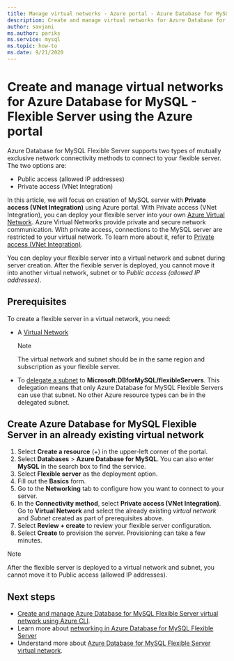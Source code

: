 ```yaml
---
title: Manage virtual networks - Azure portal - Azure Database for MySQL - Flexible Server
description: Create and manage virtual networks for Azure Database for MySQL - Flexible Server using the Azure portal
author: savjani
ms.author: pariks
ms.service: mysql
ms.topic: how-to
ms.date: 9/21/2020
---
```


# Create and manage virtual networks for Azure Database for MySQL - Flexible Server using the Azure portal

Azure Database for MySQL Flexible Server supports two types of mutually exclusive network connectivity methods to connect to your flexible server. The two options are:

- Public access (allowed IP addresses)
- Private access (VNet Integration)

In this article, we will focus on creation of MySQL server with **Private access (VNet Integration)** using Azure portal. With Private access (VNet Integration), you can deploy your flexible server into your own [Azure Virtual Network](../../virtual-network/virtual-networks-overview.md). Azure Virtual Networks provide private and secure network communication. With private access, connections to the MySQL server are restricted to your virtual network. To learn more about it, refer to [Private access (VNet Integration)](./concepts-networking.md#private-access-vnet-integration).

You can deploy your flexible server into a virtual network and subnet during server creation. After the flexible server is deployed, you cannot move it into another virtual network, subnet or to *Public access (allowed IP addresses)*.

## Prerequisites
To create a flexible server in a virtual network, you need:
- A [Virtual Network](../../virtual-network/quick-create-portal.md#create-a-virtual-network)
    > [!Note]
    > The virtual network and subnet should be in the same region and subscription as your flexible server.

-  To [delegate a subnet](../../virtual-network/manage-subnet-delegation.md#delegate-a-subnet-to-an-azure-service) to **Microsoft.DBforMySQL/flexibleServers**. This delegation means that only Azure Database for MySQL Flexible Servers can use that subnet. No other Azure resource types can be in the delegated subnet.

## Create Azure Database for MySQL Flexible Server in an already existing virtual network

1. Select **Create a resource** (+) in the upper-left corner of the  portal.
2. Select **Databases** > **Azure Database for MySQL**. You can also enter **MySQL** in the search box to find the service.
3. Select **Flexible server** as the deployment option.
4. Fill out the **Basics** form.
5. Go to the **Networking** tab to configure how you want to connect to your server.
6. In the **Connectivity method**, select **Private access (VNet Integration)**. Go to **Virtual Network** and select the already existing *virtual network* and *Subnet* created as part of prerequisites above.
7. Select **Review + create** to review your flexible server configuration.
8. Select **Create** to provision the server. Provisioning can take a few minutes.

>[!Note]
> After the flexible server is deployed to a virtual network and subnet, you cannot move it to Public access (allowed IP addresses).

## Next steps
- [Create and manage Azure Database for MySQL Flexible Server virtual network using Azure CLI](./how-to-manage-virtual-network-cli.md).
- Learn more about [networking in Azure Database for MySQL Flexible Server](./concepts-networking.md)
- Understand more about [Azure Database for MySQL Flexible Server virtual network](./concepts-networking.md#private-access-vnet-integration).
